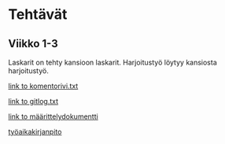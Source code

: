 # Tehtävät

## Viikko 1-3
Laskarit on tehty kansioon laskarit. Harjoitustyö löytyy kansiosta harjoitustyö. 

[link to komentorivi.txt](https://github.com/Mazaalto/ot-harjoitustyo2020/blob/master/laskarit/viikko1/komentorivi.txt)


[link to gitlog.txt](https://github.com/Mazaalto/ot-harjoitustyo2020/blob/master/laskarit/viikko1/gitlog.txt)

[link to määrittelydokumentti](https://github.com/Mazaalto/ot-harjoitustyo2020/blob/master/dokumentaatio/maarittelydokumentti.md)

[työaikakirjanpito](https://github.com/Mazaalto/ot-harjoitustyo2020/blob/master/dokumentaatio/ty%C3%B6aikakirjanpito.md)
